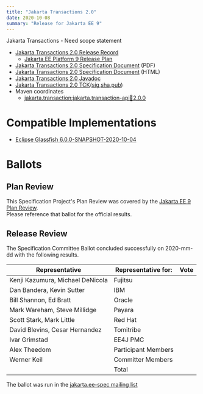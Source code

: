 ```yaml
---
title: "Jakarta Transactions 2.0"
date: 2020-10-08
summary: "Release for Jakarta EE 9"
---
```

Jakarta Transactions - Need scope statement

* [Jakarta Transactions 2.0 Release Record](https://projects.eclipse.org/projects/ee4j.jta/releases/2.0.0)
  * [Jakarta EE Platform 9 Release Plan](https://eclipse-ee4j.github.io/jakartaee-platform/jakartaee9/JakartaEE9ReleasePlan)
* [Jakarta Transactions 2.0 Specification Document](./jakarta-transactions-spec-2.0.pdf) (PDF)
* [Jakarta Transactions 2.0 Specification Document](./jakarta-transactions-spec-2.0.html) (HTML)
* [Jakarta Transactions 2.0 Javadoc](./apidocs)
* [Jakarta Transactions 2.0 TCK](https://download.eclipse.org/jakartaee/transactions/2.0/jakarta-transactions-tck-2.0.0.zip)([sig](https://download.eclipse.org/jakartaee/transactions/2.0/jakarta-transactions-tck-2.0.0.zip.sig),[sha](https://download.eclipse.org/jakartaee/transactions/2.0/jakarta-transactions-tck-2.0.0.zip.sha256),[pub](https://raw.githubusercontent.com/jakartaee/specification-committee/master/jakartaee-spec-committee.pub))
* Maven coordinates
  * [jakarta.transaction:jakarta.transaction-api:jar:2.0.0](https://repo1.maven.org/maven2/jakarta/transaction/jakarta.transaction-api/2.0.0/jakarta.transaction-api-2.0.0.jar)


# Compatible Implementations

* [Eclipse Glassfish 6.0.0-SNAPSHOT-2020-10-04](https://download.eclipse.org/ee4j/glassfish/weekly/glassfish-6.0.0-SNAPSHOT-2020-10-04.zip)

# Ballots

## Plan Review

[//]: # (For Jakarta EE 9, the Platform Plan Review covered 95% of the Specification Projects.  For those Projects, just use the following statement in this Plan Review section:)

This Specification Project's Plan Review was covered by the [Jakarta EE 9 Plan Review](https://jakarta.ee/specifications/platform/9/).  
Please reference that ballot for the official results.

[//]: # (If your Project was required to do a standalone Plan Review...  You'll need to perform an official Plan Review ballot and record the results here.)

## Release Review

The Specification Committee Ballot concluded successfully on 2020-mm-dd with the following results.

| Representative                                 | Representative for: | Vote |
|------------------------------------------------|---------------------|------|
| Kenji Kazumura, Michael DeNicola               | Fujitsu             |      |
| Dan Bandera, Kevin Sutter                      | IBM                 |      |
| Bill Shannon, Ed Bratt                         | Oracle              |      |
| Mark Wareham, Steve Millidge                   | Payara              |      |
| Scott Stark, Mark Little                       | Red Hat             |      |
| David Blevins, Cesar Hernandez                 | Tomitribe           |      |
| Ivar Grimstad                                  | EE4J PMC            |      |
| Alex Theedom                                   | Participant Members |      |
| Werner Keil                                    | Committer Members   |      |
|                                                | Total               |      |

The ballot was run in the [jakarta.ee-spec mailing list]()
